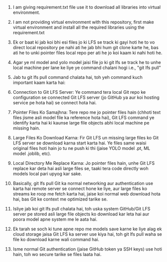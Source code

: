 1) I am giving requirement.txt file use it to download all libraries into virtual environment.

2) I am not providing virtual environment with this repository, first make virtual environment and install all the required libraries using the requirement.txt

3) Ek or baat ki jab koi bhi esi files jo ki LFS se track ki gayi hoti he to vo direct local repository pe nahi ati he jab bhi hum git clone karte he, bas ati he to unki pointer files local repo per ati he jo koi kaam ki nahi hoti he.

4) Agar ye ml model and yolo model jaisi file jo ki git lfs se track he to unhe local machine per lane ke liye ye command chalani hogi i.e., "git lfs pull"

5) Jab tu git lfs pull command chalata hai, toh yeh command kuch important kaam karta hai:

6) Connection to Git LFS Server: Ye command tera local Git repo ke configuration se connected Git LFS server (jo GitHub ya aur koi hosting service pe hota hai) se connect hota hai.

7) Pointer Files Ko Samajhna: Tere repo me jo pointer files hain (chhoti text files jisme asli model file ka reference hota hai), Git LFS command ye identify karta hai ki kaunse large file objects abhi local machine pe missing hain.

8) Large Files Ko Download Karna: Fir Git LFS un missing large files ko Git LFS server se download karna start karta hai. Ye files same waisi original files hoti hain jo tu ne push ki thi (jaise YOLO model .pt, ML model .joblib, etc).

9) Local Directory Me Replace Karna: Jo pointer files hain, unhe Git LFS replace kar deta hai asli large files se, taaki tera code directly woh models local pari upyog kar sake.

10) Basically, git lfs pull Git ka normal networking aur authentication use karta hai remote server se connect hone ke liye, aur large files ko streams ke roop me fetch karta hai, jaise koi normal web download hota hai, bas Git ke context me optimized tarike se.

11) Isliye jab koi git lfs pull chalata hai, toh uska system GitHub/Git LFS server pe stored asli large file objects ko download kar leta hai aur poora model apne system me le aata hai.

12) Ek tarah se soch ki tune apne repo me models save karne ke liye alag ek cloud storage jaisa Git LFS ka server use kiya hai, toh git lfs pull waha se file ko download karne wali command hai.

13) Isme normal Git authentication (jaise GitHub token ya SSH keys) use hoti hain, toh wo secure tarike se files laata hai.